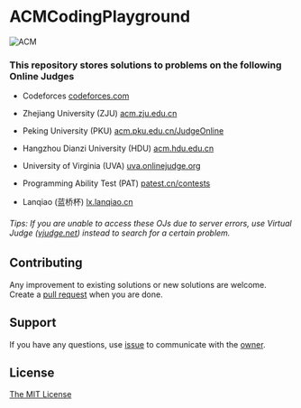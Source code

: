 ACMCodingPlayground
====
![ACM](http://acm.fzu.edu.cn/ouracm/upload/53c18599b3c86.png)


### This repository stores solutions to problems on the following Online Judges

* Codeforces
<a href="http://codeforces.com/" target="_blank">codeforces.com</a>

* Zhejiang University (ZJU)
<a href="http://acm.zju.edu.cn/" target="_blank">acm.zju.edu.cn</a>

* Peking University (PKU)
<a href="http://acm.pku.edu.cn/JudgeOnline/" target="_blank">acm.pku.edu.cn/JudgeOnline</a>

* Hangzhou Dianzi University (HDU)
<a href="http://acm.hdu.edu.cn/" target="_blank">acm.hdu.edu.cn</a>

* University of Virginia (UVA)
<a href="http://uva.onlinejudge.org/" target="_blank">uva.onlinejudge.org</a>

* Programming Ability Test (PAT)
<a href="https://www.patest.cn/contests" target="_blank">patest.cn/contests</a>

* Lanqiao (蓝桥杯)
<a href="http://lx.lanqiao.cn/" target="_blank">lx.lanqiao.cn</a>

###### Tips: If you are unable to access these OJs due to server errors, use Virtual Judge (<a href="https://vjudge.net/" target="_blank">vjudge.net</a>) instead to search for a certain problem.

## Contributing

Any improvement to existing solutions or new solutions are welcome. 
Create a <a href="https://github.com/lonelyenvoy/ACMCodingPlayground/pulls" target="_blank">pull request</a> when you are done.

## Support

If you have any questions, use <a href="https://github.com/lonelyenvoy/ACMCodingPlayground/issues" target="_blank">issue</a> to communicate with the <a href="https://github.com/lonelyenvoy" target="_blank">owner</a>.

## License

<a href="https://github.com/lonelyenvoy/ACMCodingPlayground/blob/master/LICENSE" target="_blank">The MIT License</a>
